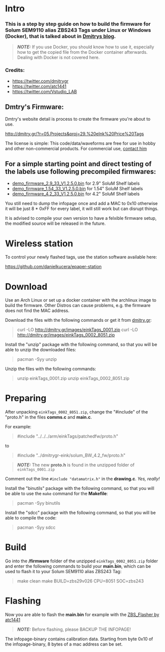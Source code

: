 # Intro
### This is a step by step guide on how to build the firmware for Solum SEM9110 alias ZBS243 Tags under Linux or Windows (Docker), that is talked about in [Dmitrys blog](http://dmitry.gr/?r=05.Projects&proj=29.%20eInk%20Price%20Tags).

> **_NOTE:_**  If you use Docker, you should know how to use it, especially how to get the copied file from the Docker container afterwards. Dealing with Docker is not covered here.

### Credits:
- https://twitter.com/dmitrygr
- https://twitter.com/atc1441
- https://twitter.com/Vstudio_LAB

## Dmtry's Firmware:

Dmtry's website detail is process to create the firmware you're about to use. 

<http://dmitry.gr/?r=05.Projects&proj=29.%20eInk%20Price%20Tags>

The license is simple: This code/data/waveforms are free for use in hobby and other non-commercial products. For commercial use, [contact him](mailto:licensing@dmitry.gr)

## For a simple starting point and direct testing of the labels use following precompiled firmwares:

- [demo_firmware_2.9_33_V1.2.5.0.bin](Wireless/Compiled/29_HW_V33/29_FW1_2_5_0.bin) for 2.9" SoluM Shelf labels
- [demo_firmware_1.54_33_V1.2.5.0.bin](Wireless/Compiled/154_HW_V33/154_FW1_2_5_0.bin) for 1.54" SoluM Shelf labels
- [demo_firmware_4.2_33_V1.2.5.0.bin](Wireless/Compiled/42_HW_V33/42_FW1_2_5_0.bin) for 4.2" SoluM Shelf labels

You still need to dump the infopage once and add a MAC to 0x10 otherwise it will be just 8 * 0xFF for every label, it will still work but can disrupt things.

It is advised to compile your own version to have a felxible firmware setup, the modified source will be released in the future.

# Wireless station

To control your newly flashed tags, use the station software available here:

<https://github.com/danielkucera/epaper-station>
# Download
Use an Arch Linux or set up a docker container with the archlinux image to build the firmware.
Other Distros can cause problems, e.g. the firmware does not find the MAC address.

Download the files with the following commands or get it from [dmitry.gr](http://dmitry.gr/?r=05.Projects&proj=29.%20eInk%20Price%20Tags):

>curl -LO http://dmitry.gr/images/einkTags_0001.zip
>curl -LO http://dmitry.gr/images/einkTags_0002_8051.zip

Install the "unzip" package with the following command, so that you will be able to unzip the downloaded files:
>pacman -Syy unzip

Unzip the files with the following commands:
>unzip einkTags_0001.zip 
>unzip einkTags_0002_8051.zip 

# Preparing
After unpacking `einkTags_0002_8051.zip`, change the "#include" of the "proto.h" in the files **comms.c** and **main.c**.

For example:
>#include "../../../arm/einkTags/patchedfw/proto.h"

to

>#include "../dmitrygr-eink/solum_BW_4.2_fw/proto.h"

> **_NOTE:_**  The new **proto.h** is found in the unzipped folder of `einkTags_0001.zip`

Comment out the line `#include "datamatrix.h"` in the **drawing.c**. _Yes, really!_

Install the "binutils" package with the following command, so that you will be able to use the `make` command for the **Makefile**:
>pacman -Syy binutils

Install the "sdcc" package with the following command, so that you will be able to compile the code:
>pacman -Syy sdcc

# Build
Go into the **/firmware** folder of the unzipped `einkTags_0002_8051.zip` folder and enter the following commands to build your **main.bin**, which can be used to flash it to your Solum SEM9110 alias ZBS243 Tag:

>make clean
>make BUILD=zbs29v026 CPU=8051 SOC=zbs243

# Flashing
Now you are able to flash the **main.bin** for example with the [ZBS_Flasher by atc1441](https://github.com/atc1441/ZBS_Flasher)

> **_NOTE:_**  Before flashing, please BACKUP THE INFOPAGE!

The infopage-binary contains calibration data.
Starting from byte 0x10 of the infopage-binary, 8 bytes of a mac address can be set.
